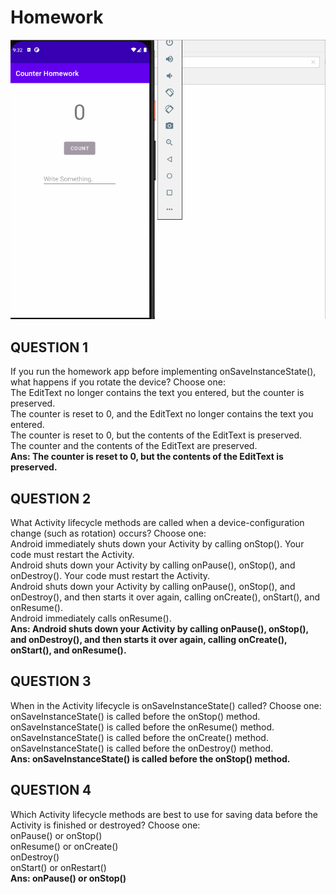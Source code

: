 # Homework
![](app/src/main/res/drawable/homework.gif) 

## QUESTION 1
If you run the homework app before implementing onSaveInstanceState(), what happens if you rotate the device? Choose one:  
The EditText no longer contains the text you entered, but the counter is preserved.  
The counter is reset to 0, and the EditText no longer contains the text you entered.  
The counter is reset to 0, but the contents of the EditText is preserved.  
The counter and the contents of the EditText are preserved.  
<b>Ans: The counter is reset to 0, but the contents of the EditText is preserved.</b>
## QUESTION 2
What Activity lifecycle methods are called when a device-configuration change (such as rotation) occurs? Choose one:  
Android immediately shuts down your Activity by calling onStop(). Your code must restart the Activity.  
Android shuts down your Activity by calling onPause(), onStop(), and onDestroy(). Your code must restart the Activity.  
Android shuts down your Activity by calling onPause(), onStop(), and onDestroy(), and then starts it over again, calling onCreate(), onStart(), and onResume().  
Android immediately calls onResume().  
<b>Ans: Android shuts down your Activity by calling onPause(), onStop(), and onDestroy(), and then starts it over again, calling onCreate(), onStart(), and onResume().</b>
## QUESTION 3
When in the Activity lifecycle is onSaveInstanceState() called? Choose one:  
onSaveInstanceState() is called before the onStop() method.  
onSaveInstanceState() is called before the onResume() method.  
onSaveInstanceState() is called before the onCreate() method.  
onSaveInstanceState() is called before the onDestroy() method.  
<b>Ans: onSaveInstanceState() is called before the onStop() method.</b>
## QUESTION 4
Which Activity lifecycle methods are best to use for saving data before the Activity is finished or destroyed? Choose one:  
onPause() or onStop()  
onResume() or onCreate()  
onDestroy()  
onStart() or onRestart()  
<b>Ans: onPause() or onStop() </b>
